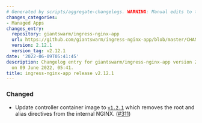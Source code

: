 ```yaml
---
# Generated by scripts/aggregate-changelogs. WARNING: Manual edits to this files will be overwritten.
changes_categories:
- Managed Apps
changes_entry:
  repository: giantswarm/ingress-nginx-app
  url: https://github.com/giantswarm/ingress-nginx-app/blob/master/CHANGELOG.md#2121---2022-06-09
  version: 2.12.1
  version_tag: v2.12.1
date: '2022-06-09T05:41:45'
description: Changelog entry for giantswarm/ingress-nginx-app version 2.12.1, published
  on 09 June 2022, 05:41.
title: ingress-nginx-app release v2.12.1
---
```


### Changed
- Update controller container image to [`v1.2.1`](https://github.com/kubernetes/ingress-nginx/blob/main/Changelog.md#121) which removes the root and alias directives from the internal NGINX. ([#311](https://github.com/giantswarm/ingress-nginx-app/pull/311))
